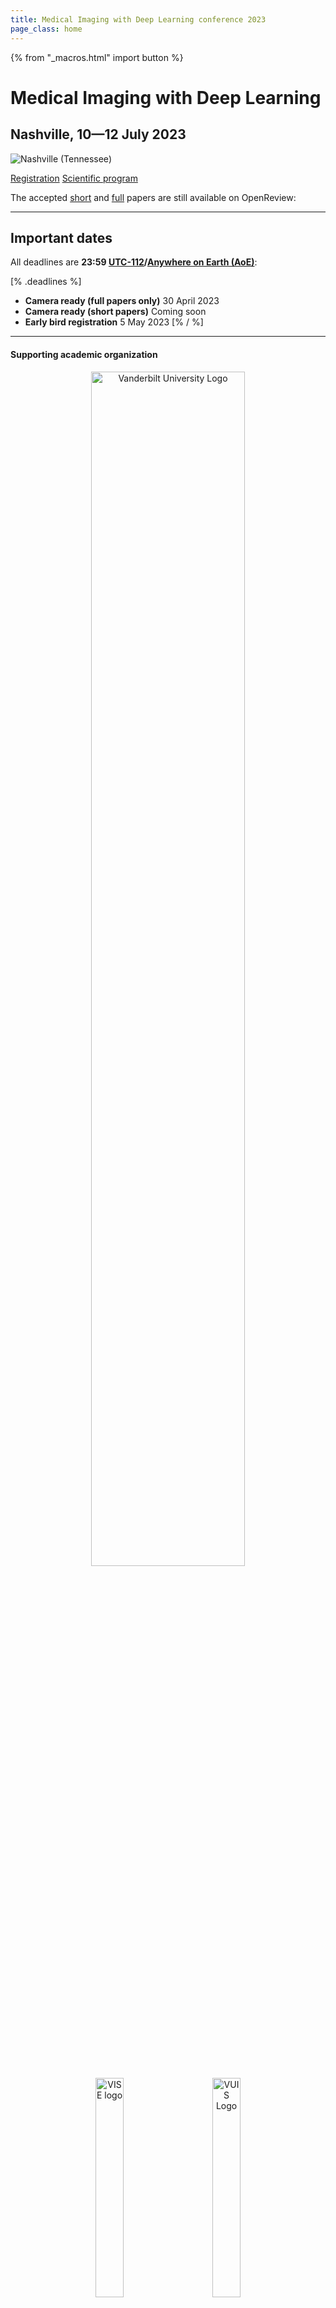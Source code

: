 ```yaml
---
title: Medical Imaging with Deep Learning conference 2023
page_class: home
---
```

{% from "_macros.html" import button %}
# Medical Imaging with Deep Learning
## Nashville, 10—12 July 2023
<p class="primary-photo centered">
    <img alt="Nashville (Tennessee)" src="/images/nashville.jpg">
</p>


<p class="centered">
    <a href="/registration.html" class="button">Registration</a>
    <a href="/program.html" class="button">Scientific program</a>
</p>

The accepted [short](https://openreview.net/group?id=MIDL.io/2023/Short_Paper_Track) and [full](https://openreview.net/group?id=MIDL.io/2023/Conference) papers are still available on OpenReview:


---

## Important dates
All deadlines are **23:59 [UTC-112](https://www.timeanddate.com/time/zones/aoe)/[Anywhere on Earth (AoE)](https://en.wikipedia.org/wiki/Anywhere_on_Earth)**:

[% .deadlines %]
* **Camera ready (full papers only)** 30 April 2023
* **Camera ready (short papers)** Coming soon
* **Early bird registration** 5 May 2023
[% / %]

---
#### Supporting academic organization
<center>
<a href="https://www.vanderbilt.edu/"><img width="70%" src="/images/sponsors/Vanderbilt_Dimensional_V_Black_Lockup.png" alt="Vanderbilt University Logo"></a>
<br>
<a href="https://www.vanderbilt.edu/"><img width="30%" src="/images/sponsors/VISE-logo-VUGOLD_tagctr.png" alt="VISE logo"></a>
&emsp;&emsp;
<a href="https://www.vanderbilt.edu/"><img width="30%" src="/images/sponsors/VUIIS_logo.png" alt="VUIS Logo"></a>
</center>

---
Still available: [Aims and scope](/aims-and-scope.html), [Author instructions](/author-instructions.html), [Call for papers](/call-for-papers.html), [Camera ready instructions](/camera-ready.html), [Registration](/registration.html), [Reviewer guidelines](/reviewer-guidelines.html).
